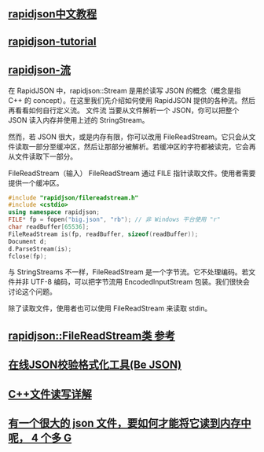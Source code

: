 ## [rapidjson中文教程](http://rapidjson.org/zh-cn/md_doc_tutorial_8zh-cn.html)
## [rapidjson-tutorial](https://github.com/Tencent/rapidjson/blob/master/example/tutorial/tutorial.cpp)
## [rapidjson-流](http://rapidjson.org/zh-cn/md_doc_stream_8zh-cn.html)
在 RapidJSON 中，rapidjson::Stream 是用於读写 JSON 的概念（概念是指 C++ 的 concept）。在这里我们先介绍如何使用 RapidJSON 提供的各种流。然后再看看如何自行定义流。
文件流
当要从文件解析一个 JSON，你可以把整个 JSON 读入内存并使用上述的 StringStream。

然而，若 JSON 很大，或是内存有限，你可以改用 FileReadStream。它只会从文件读取一部分至缓冲区，然后让那部分被解析。若缓冲区的字符都被读完，它会再从文件读取下一部分。

FileReadStream（输入）
FileReadStream 通过 FILE 指针读取文件。使用者需要提供一个缓冲区。
```cpp
#include "rapidjson/filereadstream.h"
#include <cstdio>
using namespace rapidjson;
FILE* fp = fopen("big.json", "rb"); // 非 Windows 平台使用 "r"
char readBuffer[65536];
FileReadStream is(fp, readBuffer, sizeof(readBuffer));
Document d;
d.ParseStream(is);
fclose(fp);
```
与 StringStreams 不一样，FileReadStream 是一个字节流。它不处理编码。若文件并非 UTF-8 编码，可以把字节流用 EncodedInputStream 包装。我们很快会讨论这个问题。

除了读取文件，使用者也可以使用 FileReadStream 来读取 stdin。
## [rapidjson::FileReadStream类 参考](http://rapidjson.org/zh-cn/classrapidjson_1_1_file_read_stream.html)
## [在线JSON校验格式化工具(Be JSON)](http://www.bejson.com)
## [C++文件读写详解](https://www.cnblogs.com/hdk1993/p/5853233.html)
## [有一个很大的 json 文件，要如何才能将它读到内存中呢， 4 个多 G](https://tw.v2ex.com/t/460511)
